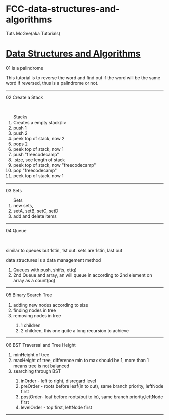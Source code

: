 # FCC-data-structures-and-algorithms
Tuts McGee(aka Tutorials)


<h1><a href="https://www.youtube.com/watch?v=t2CEgPsws3U">Data Structures and Algorithms</a></h1>

<p>01 is a palindrome</p>
<p>This tutorial is to reverse the word and find out if the word will be the same word if reversed, thus is a palindrome or not.<p>
<hr> 

<p>02 Create a Stack</p><br>
<ol>Stacks
  <li>Creates a empty stack/li>
  <li>push 1</li>
  <li>push 2</li>
  <li>peek top of stack, now 2</li>
  <li>pops 2</li>
  <li>peek top of stack, now 1</li>
  <li>push "freecodecamp"</li>
  <li>.size, see length of stack</li>
  <li>peek top of stack, now "freecodecamp"</li>
  <li>pop "freecodecamp"</li>
  <li>peek top of stack, now 1</li>
</ol>
<hr>

<p>03 Sets</p>
<ol>Sets
  <li>new sets, </li>
  <li>setA, setB, setC, setD</li>
  <li>add and delete items</li>
</ol>
<hr>

<p>04 Queue</p><br>
<p>similar to queues but 1stin, 1st out. sets are 1stin, last out</p><p>data structures is a data management method</p>
<ol>
  <li>Queues with push, shifts, et(q)</li>
  <li>2nd Queue and array, an will queue in according to 2nd element on array as a count(pq)</li>
</ol>
<hr>

<p>05 Binary Search Tree</p>
<ol>
  <li>adding new nodes according to size</li>
  <li>finding nodes in tree</li>
  <li>removing nodes in tree</li>
  <ol>
    <li>1 children</li>
    <li>2 children, this one quite a long recursion to achieve</li>
  </ol>
</ol>
<hr>

<p>06 BST Traversal and Tree Height</p>
<ol>
  <li>minHeight of tree</li>
  <li>maxHeight of tree, difference min to max should be 1, more than 1 means tree is not balanced</li>
  <li>searching through BST</li>
    <ol>
      <li>inOrder  -  left to right, disregard level</li>
      <li>preOrder - roots before leaf(in to out), same branch priority, leftNode first</li>
      <li>postOrder- leaf before roots(out to in), same branch priority,leftNode first</li>
      <li>levelOrder - top first, leftNode first</li>
    </ol>
</ol>
<hr>
